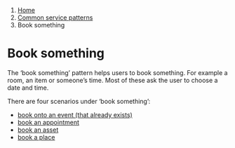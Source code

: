 1.  [Home](/docs/core/contents)
2.	[Common service patterns](/docs/documentation/core/common-service-patterns/overview)
3.  Book something

# Book something
The ‘book something’ pattern helps users to book something. For example a room, an item or someone’s time. Most of these ask the user to choose a date and time.

There are four scenarios under ‘book something’:

* [book onto an event (that already exists)](/docs/documentation/core/common-service-patterns/service-patterns/book-something/book-onto-an-event-that-already-exists/overview)
* [book an appointment](/docs/documentation/core/common-service-patterns/service-patterns/book-something/book-an-appointment/overview)
* [book an asset](/docs/documentation/core/common-service-patterns/service-patterns/book-something/book-an-asset/overview)
* [book a place](/docs/documentation/core/common-service-patterns/service-patterns/book-something/book-a-place/overview)
